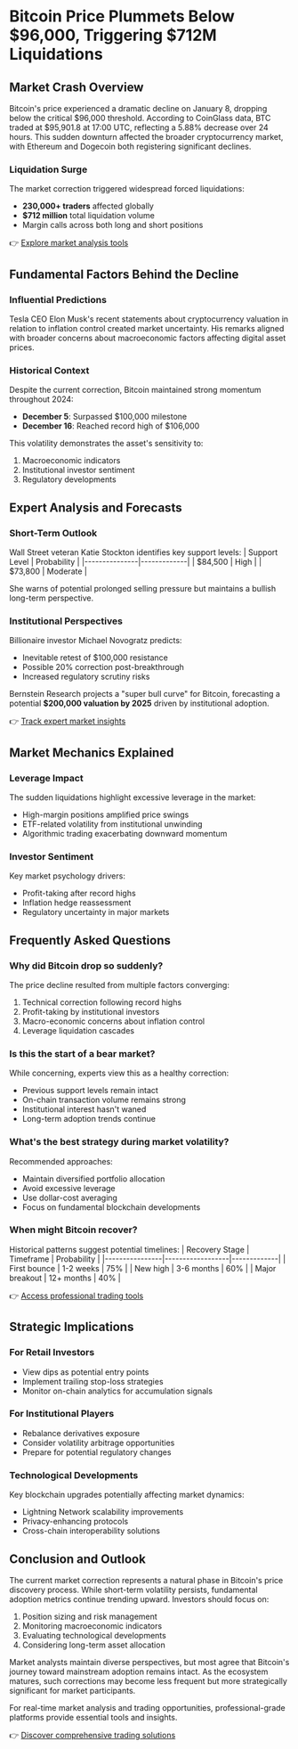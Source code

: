 # Bitcoin Price Plummets Below $96,000, Triggering $712M Liquidations

## Market Crash Overview

Bitcoin's price experienced a dramatic decline on January 8, dropping below the critical $96,000 threshold. According to CoinGlass data, BTC traded at $95,901.8 at 17:00 UTC, reflecting a 5.88% decrease over 24 hours. This sudden downturn affected the broader cryptocurrency market, with Ethereum and Dogecoin both registering significant declines.

### Liquidation Surge

The market correction triggered widespread forced liquidations:
- **230,000+ traders** affected globally
- **$712 million** total liquidation volume
- Margin calls across both long and short positions

👉 [Explore market analysis tools](https://bit.ly/okx-bonus)

## Fundamental Factors Behind the Decline

### Influential Predictions
Tesla CEO Elon Musk's recent statements about cryptocurrency valuation in relation to inflation control created market uncertainty. His remarks aligned with broader concerns about macroeconomic factors affecting digital asset prices.

### Historical Context
Despite the current correction, Bitcoin maintained strong momentum throughout 2024:
- **December 5**: Surpassed $100,000 milestone
- **December 16**: Reached record high of $106,000

This volatility demonstrates the asset's sensitivity to:
1. Macroeconomic indicators
2. Institutional investor sentiment
3. Regulatory developments

## Expert Analysis and Forecasts

### Short-Term Outlook
Wall Street veteran Katie Stockton identifies key support levels:
| Support Level | Probability |
|---------------|-------------|
| $84,500       | High        |
| $73,800       | Moderate    |

She warns of potential prolonged selling pressure but maintains a bullish long-term perspective.

### Institutional Perspectives
Billionaire investor Michael Novogratz predicts:
- Inevitable retest of $100,000 resistance
- Possible 20% correction post-breakthrough
- Increased regulatory scrutiny risks

Bernstein Research projects a "super bull curve" for Bitcoin, forecasting a potential **$200,000 valuation by 2025** driven by institutional adoption.

👉 [Track expert market insights](https://bit.ly/okx-bonus)

## Market Mechanics Explained

### Leverage Impact
The sudden liquidations highlight excessive leverage in the market:
- High-margin positions amplified price swings
- ETF-related volatility from institutional unwinding
- Algorithmic trading exacerbating downward momentum

### Investor Sentiment
Key market psychology drivers:
- Profit-taking after record highs
- Inflation hedge reassessment
- Regulatory uncertainty in major markets

## Frequently Asked Questions

### Why did Bitcoin drop so suddenly?
The price decline resulted from multiple factors converging:
1. Technical correction following record highs
2. Profit-taking by institutional investors
3. Macro-economic concerns about inflation control
4. Leverage liquidation cascades

### Is this the start of a bear market?
While concerning, experts view this as a healthy correction:
- Previous support levels remain intact
- On-chain transaction volume remains strong
- Institutional interest hasn't waned
- Long-term adoption trends continue

### What's the best strategy during market volatility?
Recommended approaches:
- Maintain diversified portfolio allocation
- Avoid excessive leverage
- Use dollar-cost averaging
- Focus on fundamental blockchain developments

### When might Bitcoin recover?
Historical patterns suggest potential timelines:
| Recovery Stage | Timeframe        | Probability |
|----------------|------------------|-------------|
| First bounce   | 1-2 weeks        | 75%         |
| New high       | 3-6 months       | 60%         |
| Major breakout | 12+ months       | 40%         |

👉 [Access professional trading tools](https://bit.ly/okx-bonus)

## Strategic Implications

### For Retail Investors
- View dips as potential entry points
- Implement trailing stop-loss strategies
- Monitor on-chain analytics for accumulation signals

### For Institutional Players
- Rebalance derivatives exposure
- Consider volatility arbitrage opportunities
- Prepare for potential regulatory changes

### Technological Developments
Key blockchain upgrades potentially affecting market dynamics:
- Lightning Network scalability improvements
- Privacy-enhancing protocols
- Cross-chain interoperability solutions

## Conclusion and Outlook

The current market correction represents a natural phase in Bitcoin's price discovery process. While short-term volatility persists, fundamental adoption metrics continue trending upward. Investors should focus on:
1. Position sizing and risk management
2. Monitoring macroeconomic indicators
3. Evaluating technological developments
4. Considering long-term asset allocation

Market analysts maintain diverse perspectives, but most agree that Bitcoin's journey toward mainstream adoption remains intact. As the ecosystem matures, such corrections may become less frequent but more strategically significant for market participants.

For real-time market analysis and trading opportunities, professional-grade platforms provide essential tools and insights.

👉 [Discover comprehensive trading solutions](https://bit.ly/okx-bonus)